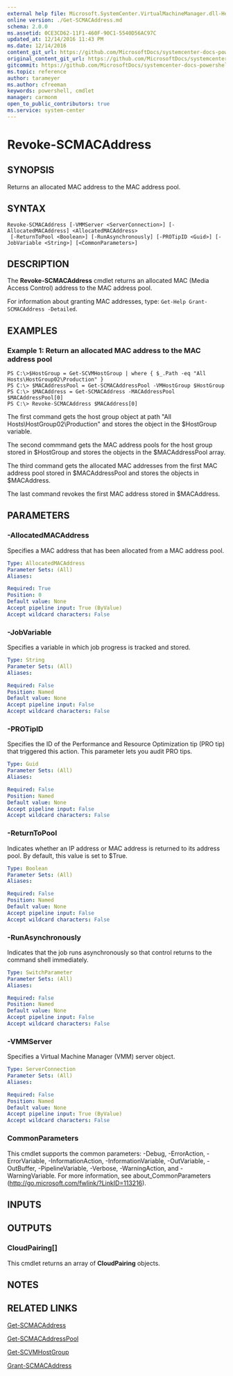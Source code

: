 ```yaml
---
external help file: Microsoft.SystemCenter.VirtualMachineManager.dll-Help.xml
online version: ./Get-SCMACAddress.md
schema: 2.0.0
ms.assetid: 0CE3CD62-11F1-460F-90C1-5540D56AC97C
updated_at: 12/14/2016 11:43 PM
ms.date: 12/14/2016
content_git_url: https://github.com/MicrosoftDocs/systemcenter-docs-powershell/blob/master/systemcenter-cmdlets/SystemCenter2016/VirtualMachineManager/v1.0/Revoke-SCMACAddress.md
original_content_git_url: https://github.com/MicrosoftDocs/systemcenter-docs-powershell/blob/master/systemcenter-cmdlets/SystemCenter2016/VirtualMachineManager/v1.0/Revoke-SCMACAddress.md
gitcommit: https://github.com/MicrosoftDocs/systemcenter-docs-powershell/blob/96cd9bd2780eb6b78c540fa00d3b8a4313e3ed40/systemcenter-cmdlets/SystemCenter2016/VirtualMachineManager/v1.0/Revoke-SCMACAddress.md
ms.topic: reference
author: tarameyer
ms.author: cfreeman
keywords: powershell, cmdlet
manager: carmonm
open_to_public_contributors: true
ms.service: system-center
---
```


# Revoke-SCMACAddress

## SYNOPSIS
Returns an allocated MAC address to the MAC address pool.

## SYNTAX

```
Revoke-SCMACAddress [-VMMServer <ServerConnection>] [-AllocatedMACAddress] <AllocatedMACAddress>
 [-ReturnToPool <Boolean>] [-RunAsynchronously] [-PROTipID <Guid>] [-JobVariable <String>] [<CommonParameters>]
```

## DESCRIPTION
The **Revoke-SCMACAddress** cmdlet returns an allocated MAC (Media Access Control) address to the MAC address pool.

For information about granting MAC addresses, type: `Get-Help Grant-SCMACAddress -Detailed`.

## EXAMPLES

### Example 1: Return an allocated MAC address to the MAC address pool
```
PS C:\>$HostGroup = Get-SCVMHostGroup | where { $_.Path -eq "All Hosts\HostGroup02\Production" }
PS C:\> $MACAddressPool = Get-SCMACAddressPool -VMHostGroup $HostGroup
PS C:\> $MACAddress = Get-SCMACAddress -MACAddressPool $MACAddressPool[0]
PS C:\> Revoke-SCMACAddress $MACAddress[0]
```

The first command gets the host group object at path "All Hosts\HostGroup02\Production" and stores the object in the $HostGroup variable.

The second commmand gets the MAC address pools for the host group stored in $HostGroup and stores the objects in the $MACAddressPool array.

The third command gets the allocated MAC addresses from the first MAC address pool stored in $MACAddressPool and stores the objects in $MACAddress.

The last command revokes the first MAC address stored in $MACAddress.

## PARAMETERS

### -AllocatedMACAddress
Specifies a MAC address that has been allocated from a MAC address pool.

```yaml
Type: AllocatedMACAddress
Parameter Sets: (All)
Aliases: 

Required: True
Position: 0
Default value: None
Accept pipeline input: True (ByValue)
Accept wildcard characters: False
```

### -JobVariable
Specifies a variable in which job progress is tracked and stored.

```yaml
Type: String
Parameter Sets: (All)
Aliases: 

Required: False
Position: Named
Default value: None
Accept pipeline input: False
Accept wildcard characters: False
```

### -PROTipID
Specifies the ID of the Performance and Resource Optimization tip (PRO tip) that triggered this action.
This parameter lets you audit PRO tips.

```yaml
Type: Guid
Parameter Sets: (All)
Aliases: 

Required: False
Position: Named
Default value: None
Accept pipeline input: False
Accept wildcard characters: False
```

### -ReturnToPool
Indicates whether an IP address or MAC address is returned to its address pool.
By default, this value is set to $True.

```yaml
Type: Boolean
Parameter Sets: (All)
Aliases: 

Required: False
Position: Named
Default value: None
Accept pipeline input: False
Accept wildcard characters: False
```

### -RunAsynchronously
Indicates that the job runs asynchronously so that control returns to the command shell immediately.

```yaml
Type: SwitchParameter
Parameter Sets: (All)
Aliases: 

Required: False
Position: Named
Default value: None
Accept pipeline input: False
Accept wildcard characters: False
```

### -VMMServer
Specifies a Virtual Machine Manager (VMM) server object.

```yaml
Type: ServerConnection
Parameter Sets: (All)
Aliases: 

Required: False
Position: Named
Default value: None
Accept pipeline input: True (ByValue)
Accept wildcard characters: False
```

### CommonParameters
This cmdlet supports the common parameters: -Debug, -ErrorAction, -ErrorVariable, -InformationAction, -InformationVariable, -OutVariable, -OutBuffer, -PipelineVariable, -Verbose, -WarningAction, and -WarningVariable. For more information, see about_CommonParameters (http://go.microsoft.com/fwlink/?LinkID=113216).

## INPUTS

## OUTPUTS

### CloudPairing[]
This cmdlet returns an array of **CloudPairing** objects.

## NOTES

## RELATED LINKS

[Get-SCMACAddress](xref:SystemCenter2016/VirtualMachineManager/v1.0/Get-SCMACAddress.md)

[Get-SCMACAddressPool](xref:SystemCenter2016/VirtualMachineManager/v1.0/Get-SCMACAddressPool.md)

[Get-SCVMHostGroup](xref:SystemCenter2016/VirtualMachineManager/v1.0/Get-SCVMHostGroup.md)

[Grant-SCMACAddress](xref:SystemCenter2016/VirtualMachineManager/v1.0/Grant-SCMACAddress.md)

